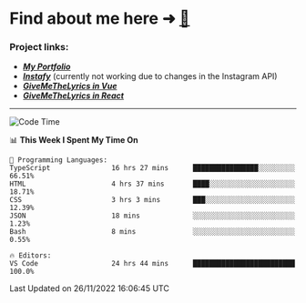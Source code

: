 # Find about me here ➜ [🧑](https://pauabella.dev)

### Project links:
- ***[My Portfolio](https://pauabella.dev)***
- ***[Instafy](https://instafy.me)*** (currently not working due to changes in the Instagram API)
- ***[GiveMeTheLyrics in Vue](https://lyrics.pauabella.dev)***
- ***[GiveMeTheLyrics in React](https://pauabella.dev/GiveMeTheLyrics)***

---
<!--START_SECTION:waka-->
![Code Time](http://img.shields.io/badge/Code%20Time-1%2C681%20hrs%2024%20mins-blue)

📊 **This Week I Spent My Time On** 

```text
💬 Programming Languages: 
TypeScript               16 hrs 27 mins      ████████████████░░░░░░░░░   66.51% 
HTML                     4 hrs 37 mins       ████░░░░░░░░░░░░░░░░░░░░░   18.71% 
CSS                      3 hrs 3 mins        ███░░░░░░░░░░░░░░░░░░░░░░   12.39% 
JSON                     18 mins             ░░░░░░░░░░░░░░░░░░░░░░░░░   1.23% 
Bash                     8 mins              ░░░░░░░░░░░░░░░░░░░░░░░░░   0.55%

🔥 Editors: 
VS Code                  24 hrs 44 mins      █████████████████████████   100.0%

```


 Last Updated on 26/11/2022 16:06:45 UTC
<!--END_SECTION:waka-->
